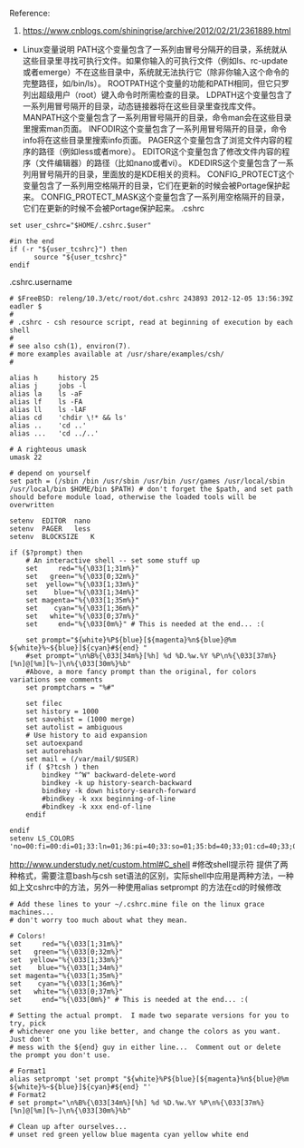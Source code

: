 Reference:
1. https://www.cnblogs.com/shiningrise/archive/2012/02/21/2361889.html
* Linux变量说明
PATH这个变量包含了一系列由冒号分隔开的目录，系统就从这些目录里寻找可执行文件。如果你输入的可执行文件（例如ls、rc-update或者emerge）不在这些目录中，系统就无法执行它（除非你输入这个命令的完整路径，如/bin/ls）。
ROOTPATH这个变量的功能和PATH相同，但它只罗列出超级用户（root）键入命令时所需检查的目录。
LDPATH这个变量包含了一系列用冒号隔开的目录，动态链接器将在这些目录里查找库文件。
MANPATH这个变量包含了一系列用冒号隔开的目录，命令man会在这些目录里搜索man页面。
INFODIR这个变量包含了一系列用冒号隔开的目录，命令info将在这些目录里搜索info页面。
PAGER这个变量包含了浏览文件内容的程序的路径（例如less或者more）。
EDITOR这个变量包含了修改文件内容的程序（文件编辑器）的路径（比如nano或者vi）。
KDEDIRS这个变量包含了一系列用冒号隔开的目录，里面放的是KDE相关的资料。
CONFIG_PROTECT这个变量包含了一系列用空格隔开的目录，它们在更新的时候会被Portage保护起来。
CONFIG_PROTECT_MASK这个变量包含了一系列用空格隔开的目录，它们在更新的时候不会被Portage保护起来。
.cshrc
```
set user_cshrc="$HOME/.cshrc.$user"

#in the end
if (-r "${user_tcshrc}") then
      source "${user_tcshrc}"
endif
```
.cshrc.username
```
# $FreeBSD: releng/10.3/etc/root/dot.cshrc 243893 2012-12-05 13:56:39Z eadler $
#
# .cshrc - csh resource script, read at beginning of execution by each shell
#
# see also csh(1), environ(7).
# more examples available at /usr/share/examples/csh/
#

alias h     history 25
alias j     jobs -l
alias la	ls -aF
alias lf	ls -FA
alias ll	ls -lAF
alias cd    'chdir \!* && ls'
alias ..    'cd ..'
alias ...   'cd ../..'

# A righteous umask
umask 22

# depend on yourself
set path = (/sbin /bin /usr/sbin /usr/bin /usr/games /usr/local/sbin /usr/local/bin $HOME/bin $PATH) # don't forget the $path, and set path should before module load, otherwise the loaded tools will be overwritten

setenv	EDITOR	nano
setenv	PAGER	less
setenv	BLOCKSIZE	K

if ($?prompt) then
    # An interactive shell -- set some stuff up
    set     red="%{\033[1;31m%}"
    set   green="%{\033[0;32m%}"
    set  yellow="%{\033[1;33m%}"
    set    blue="%{\033[1;34m%}"
    set magenta="%{\033[1;35m%}"
    set    cyan="%{\033[1;36m%}"
    set   white="%{\033[0;37m%}"
    set     end="%{\033[0m%}" # This is needed at the end... :(

    set prompt="${white}%P${blue}[${magenta}%n${blue}@%m ${white}%~${blue}]${cyan}#${end} "
    #set prompt="\n%B%{\033[34m%}[%h] %d %D.%w.%Y %P\n%{\033[37m%}[%n]@[%m][%~]\n%{\033[30m%}%b" 
    #Above, a more fancy prompt than the original, for colors variations see comments 
    set promptchars = "%#"

    set filec
    set history = 1000
    set savehist = (1000 merge)
    set autolist = ambiguous
    # Use history to aid expansion
    set autoexpand
    set autorehash
    set mail = (/var/mail/$USER)
    if ( $?tcsh ) then
    	bindkey "^W" backward-delete-word
        bindkey -k up history-search-backward
        bindkey -k down history-search-forward
        #bindkey -k xxx beginning-of-line
        #bindkey -k xxx end-of-line
    endif

endif
setenv LS_COLORS 'no=00:fi=00:di=01;33:ln=01;36:pi=40;33:so=01;35:bd=40;33;01:cd=40;33;01:or=01;05;37;41:mi=01;05;37;41:ex=01;35:*.cmd=01;35:*.exe=01;35:*.com=01;35:*.btm=01;35:*.bat=01;35:*.sh=01;35:*.csh=01;35:*.tar=01;31:*.tgz=01;31:*.arj=01;31:*.taz=01;31:*.lzh=01;31:*.zip=01;31:*.z=01;31:*.Z=01;31:*.gz=01;31:*.bz2=01;31:*.bz=01;31:*.tz=01;31:*.rpm=01;31:*.cpio=01;31:*.jpg=01;35:*.gif=01;35:*.bmp=01;35:*.xbm=01;35:*.xpm=01;35:*.png=01;35:*.tif=01;35:'
```


http://www.understudy.net/custom.html#C_shell
#修改shell提示符
提供了两种格式，需要注意bash与csh set语法的区别，实际shell中应用是两种方法，一种如上文cshrc中的方法，另外一种使用alias setprompt 的方法在cd的时候修改
```
# Add these lines to your ~/.cshrc.mine file on the linux grace machines...
# don't worry too much about what they mean.

# Colors!
set     red="%{\033[1;31m%}"
set   green="%{\033[0;32m%}"
set  yellow="%{\033[1;33m%}"
set    blue="%{\033[1;34m%}"
set magenta="%{\033[1;35m%}"
set    cyan="%{\033[1;36m%}"
set   white="%{\033[0;37m%}"
set     end="%{\033[0m%}" # This is needed at the end... :(

# Setting the actual prompt.  I made two separate versions for you to try, pick
# whichever one you like better, and change the colors as you want.  Just don't
# mess with the ${end} guy in either line...  Comment out or delete the prompt you don't use.

# Format1
alias setprompt 'set prompt "${white}%P${blue}[${magenta}%n${blue}@%m ${white}%~${blue}]${cyan}#${end} "'
# Format2
# set prompt="\n%B%{\033[34m%}[%h] %d %D.%w.%Y %P\n%{\033[37m%}[%n]@[%m][%~]\n%{\033[30m%}%b" 

# Clean up after ourselves...
# unset red green yellow blue magenta cyan yellow white end
```
